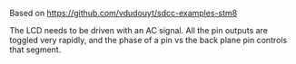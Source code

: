 Based on https://github.com/vdudouyt/sdcc-examples-stm8

The LCD needs to be driven with an AC signal. 
All the pin outputs are toggled very rapidly, and the phase of a pin vs the back plane pin controls that segment.
